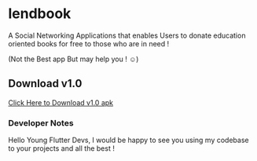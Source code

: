 # lendbook

A Social Networking Applications that enables Users to donate education oriented books for free to those who are in need !

(Not the Best app But may help you ! ☺️)

## Download v1.0

[Click Here to Download v1.0 apk](https://mega.nz/file/Hko0xKJa#v3qQGqs7VR1_SXo6gvazj39u51zOVW5cCO1eg-a5nl4)

### Developer Notes

Hello Young Flutter Devs, I would be happy to see you using my codebase to your projects and all the best !
